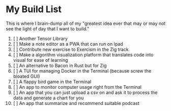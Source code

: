 # My Build List


This is where I brain-dump all of my "greatest idea ever that may or may not see the light of day that I want to build."

1. [ ] Another Tensor Library
2. [ ] Make a note editor as a PWA that can run on Ipad
3. [ ] Contribute new exercise to Exercism in the Zig track
4. [ ] Make a algorithm visualization platform that translates code into visual for ease of learning
5. [ ] An alternative to Bacon in Rust but for Zig
6. [ ] A TUI for managing Docker in the Terminal (because screw the bloated GUI)
7. [ ] A flappy bird game in the Terminal
8. [ ] An app to monitor computer usage right from the Terminal
9. [ ] An app that you can just upload a csv on and ask it to process the data and generate a chart for you
10. [ ] An app that summarize and recommend suitable podcast


